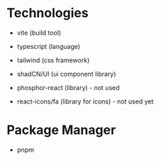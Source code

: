 # Technologies
- vite (build tool)
- typescript (language)
- tailwind (css framework)
- shadCN/UI (ui component library)

- phosphor-react (library) - not used
- react-icons/fa (library for icons) - not used yet

# Package Manager
- pnpm

